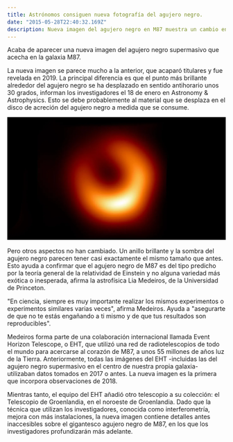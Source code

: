 ```yaml
---
title: Astrónomos consiguen nueva fotografía del agujero negro.
date: "2015-05-28T22:40:32.169Z"
description: Nueva imagen del agujero negro en M87 muestra un cambio en su brillo, confirmado por el Event Horizon Telescope.
---
```



Acaba de aparecer una nueva imagen del agujero negro supermasivo que acecha en la galaxia M87.

La nueva imagen se parece mucho a la anterior, que acaparó titulares y fue revelada en 2019. La principal diferencia es que el punto más brillante alrededor del agujero negro se ha desplazado en sentido antihorario unos 30 grados, informan los investigadores el 18 de enero en Astronomy & Astrophysics. Esto se debe probablemente al material que se desplaza en el disco de acreción del agujero negro a medida que se consume.

![Imagen](./img.webp)

Pero otros aspectos no han cambiado. Un anillo brillante y la sombra del agujero negro parecen tener casi exactamente el mismo tamaño que antes. Esto ayuda a confirmar que el agujero negro de M87 es del tipo predicho por la teoría general de la relatividad de Einstein y no alguna variedad más exótica o inesperada, afirma la astrofísica Lia Medeiros, de la Universidad de Princeton.

"En ciencia, siempre es muy importante realizar los mismos experimentos o experimentos similares varias veces", afirma Medeiros. Ayuda a "asegurarte de que no te estás engañando a ti mismo y de que tus resultados son reproducibles".

Medeiros forma parte de una colaboración internacional llamada Event Horizon Telescope, o EHT, que utilizó una red de radiotelescopios de todo el mundo para acercarse al corazón de M87, a unos 55 millones de años luz de la Tierra. Anteriormente, todas las imágenes del EHT -incluidas las del agujero negro supermasivo en el centro de nuestra propia galaxia- utilizaban datos tomados en 2017 o antes. La nueva imagen es la primera que incorpora observaciones de 2018.

Mientras tanto, el equipo del EHT añadió otro telescopio a su colección: el Telescopio de Groenlandia, en el noroeste de Groenlandia. Dado que la técnica que utilizan los investigadores, conocida como interferometría, mejora con más instalaciones, la nueva imagen contiene detalles antes inaccesibles sobre el gigantesco agujero negro de M87, en los que los investigadores profundizarán más adelante.